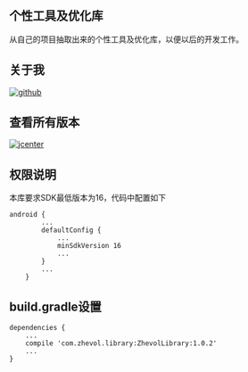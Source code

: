 ## 个性工具及优化库

从自己的项目抽取出来的个性工具及优化库，以便以后的开发工作。


## 关于我
[![github](https://img.shields.io/badge/GitHub-Zhevol-blue.svg)](https://github.com/Zhevol)


## 查看所有版本
[![jcenter](https://img.shields.io/badge/Jcenter-Latest%20Release-blue.svg)](https://jcenter.bintray.com/com/zhevol/library//ZhevolLibrary/)


## 权限说明

本库要求SDK最低版本为16，代码中配置如下
```
android {
        ...
        defaultConfig {
            ...
            minSdkVersion 16
            ...
        }
        ...
    }
```

## build.gradle设置
```
dependencies {
    ...
    compile 'com.zhevol.library:ZhevolLibrary:1.0.2'
    ...
}
```